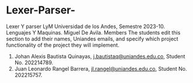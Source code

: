 # Lexer-Parser-
Lexer Y parser LyM
Universidad de los Andes, Semestre 2023-10.
Lenguajes Y Maquinas. Miguel De Avila.
Members
The students edit this section to add their names, Uniandes emails, and specify which project functionality of the project they will implement.

1. Johan Alexis Bautista Quinayas, j.bautistaq@uniandes.edu.co, Student No. 202214789.
2. Juan Leonardo Rangel Barrera, jl.rangel@uniandes.edu.co, Student No. 202215757.
